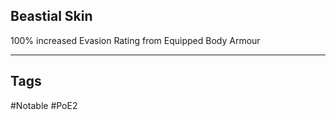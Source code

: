 ## Beastial Skin
100% increased Evasion Rating from Equipped Body Armour

---
## Tags
#Notable
#PoE2
